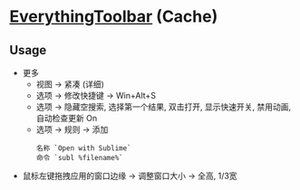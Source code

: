 # [EverythingToolbar](https://github.com/srwi/EverythingToolbar) (Cache)

## Usage

- 更多
  - 视图 → 紧凑 (详细)
  - 选项 → 修改快捷键 → Win+Alt+S
  - 选项 → 隐藏空搜索, 选择第一个结果, 双击打开, 显示快速开关, 禁用动画, 自动检查更新 On
  - 选项 → 规则 → 添加
    ```
    名称 `Open with Sublime`
    命令 `subl %filename%`
    ```
- 鼠标左键拖拽应用的窗口边缘 → 调整窗口大小 → 全高, 1/3宽